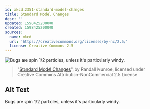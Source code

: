 ```yaml
---
id: xkcd.2351-standard-model-changes
title: Standard Model Changes
desc: ''
updated: 1598425200000
created: 1598425200000
sources:
  name: xkcd
  url: 'https://creativecommons.org/licenses/by-nc/2.5/'
  license: Creative Commons 2.5
---
```

![Bugs are spin 1/2 particles, unless it's particularly windy.](https://imgs.xkcd.com/comics/standard_model_changes.png)
> "[Standard Model Changes](https://xkcd.com/2351/)", by Randall Munroe, licensed under Creative Commons Attribution-NonCommercial 2.5 License

## Alt Text
Bugs are spin 1/2 particles, unless it's particularly windy.
